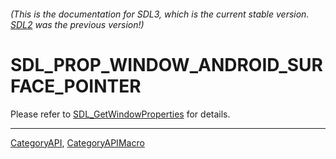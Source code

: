 ###### (This is the documentation for SDL3, which is the current stable version. [SDL2](https://wiki.libsdl.org/SDL2/) was the previous version!)
# SDL_PROP_WINDOW_ANDROID_SURFACE_POINTER

Please refer to [SDL_GetWindowProperties](SDL_GetWindowProperties) for details.

----
[CategoryAPI](CategoryAPI), [CategoryAPIMacro](CategoryAPIMacro)


